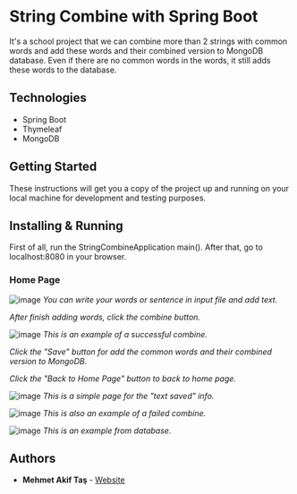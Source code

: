 # String Combine with Spring Boot
It's a school project that we can combine more than 2 strings with common words and add these words and their combined version to MongoDB database. Even if there are no common words in the words, it still adds these words to the database.


## Technologies
* Spring Boot
* Thymeleaf
* MongoDB


## Getting Started
These instructions will get you a copy of the project up and running on your local machine for development and testing purposes.


## Installing & Running
First of all, run the StringCombineApplication main().
After that, go to localhost:8080 in your browser.


### Home Page
![image](https://user-images.githubusercontent.com/115368571/233740701-77d5d962-bd5b-4eb7-82d5-da5ce08895b1.png)
*You can write your words or sentence in input file and add text.*

*After finish adding words, click the combine button.*

![image](https://user-images.githubusercontent.com/115368571/233740777-dd9d3797-d64c-4661-8bb7-bb9338669b54.png)
*This is an example of a successful combine.*

*Click the "Save" button for add the common words and their combined version to MongoDB.*

*Click the "Back to Home Page" button to back to home page.*

![image](https://user-images.githubusercontent.com/115368571/233741166-5339a474-451b-4884-bfc1-65a067bcb003.png)
*This is a simple page for the "text saved" info.*

![image](https://user-images.githubusercontent.com/115368571/233742656-a37187f7-0aeb-4829-bb0b-11d86dbd213d.png)
*This is also an example of a failed combine.*

![image](https://user-images.githubusercontent.com/115368571/233743680-67267195-3b2d-4e8f-956c-a81366590f99.png)
*This is an example from database.*


## Authors
* **Mehmet Akif Taş** - [Website](https://akiftas.dev)

